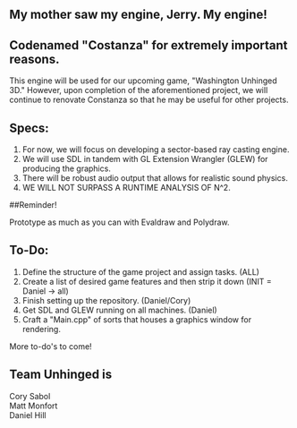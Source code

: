 ## My mother saw my engine, Jerry. My engine!

## Codenamed "Costanza" for extremely important reasons.

This engine will be used for our upcoming game, "Washington Unhinged 3D." However, upon completion of the aforementioned project, we will continue to renovate Constanza so that he may be useful for other projects.

## Specs:

1. For now, we will focus on developing a sector-based ray casting engine.
2. We will use SDL in tandem with GL Extension Wrangler (GLEW) for producing the graphics.
3. There will be robust audio output that allows for realistic sound physics.
4. WE WILL NOT SURPASS A RUNTIME ANALYSIS OF N^2.

##Reminder!

Prototype as much as you can with Evaldraw and Polydraw.

## To-Do:

1. Define the structure of the game project and assign tasks. (ALL)
2. Create a list of desired game features and then strip it down (INIT = Daniel -> all)
3. Finish setting up the repository. (Daniel/Cory)
4. Get SDL and GLEW running on all machines. (Daniel)
5. Craft a "Main.cpp" of sorts that houses a graphics window for rendering.

More to-do's to come!

## Team Unhinged is

Cory Sabol<br/>
Matt Monfort<br/>
Daniel Hill<br/>
